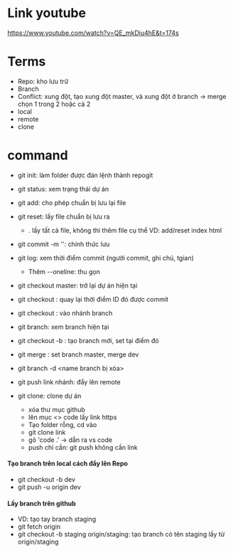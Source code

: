 # Link youtube
https://www.youtube.com/watch?v=QE_mkDiu4hE&t=174s
# Terms
- Repo: kho lưu trữ
- Branch
- Conflict: xung đột, tạo xung đột master, và xung đột ở branch -> merge chọn 1 trong 2 hoặc cả 2
- local
- remote
- clone

# command
- git init: làm folder được đán lệnh thành repogit
- git status: xem trạng thái dự án
- git add: cho phép chuẩn bị lưu lại file
- git reset: lấy file chuẩn bị lưu ra
    * . lấy tất cả file, không thì thêm file cụ thể VD: add/reset index html

- git commit -m '': chính thức lưu

- git log: xem thời điểm commit (người commit, ghi chú, tgian)
    * Thêm --oneline: thu gọn

- git checkout master: trở lại dự án hiện tại
- git checkout <ID>: quay lại thời điểm ID đó được commit
- git checkout <branch>: vào nhánh branch

- git branch: xem branch hiện tại
- git checkout -b <new name branch>: tạo branch mới, set tại điểm đó

- git merge <branch>: set branch master, merge dev
- git branch -d <name branch bị xóa>
- git push link nhánh: đẩy lên remote



- git clone: clone dự án
    + xóa thư mục github
    + lên mục <> code lấy link https
    + Tạo folder rỗng, cd vào
    + git clone link 
    + gõ 'code .' -> dẫn ra vs code
    + push chỉ cần: git push không cần link 


#### Tạo branch trên local cách đẩy lên Repo
- git checkout -b dev
- git push -u origin dev

#### Lấy branch trên github
- VD: tạo tay branch staging
- git fetch origin
- git checkout -b staging origin/staging: tạo branch có tên staging lấy từ origin/staging